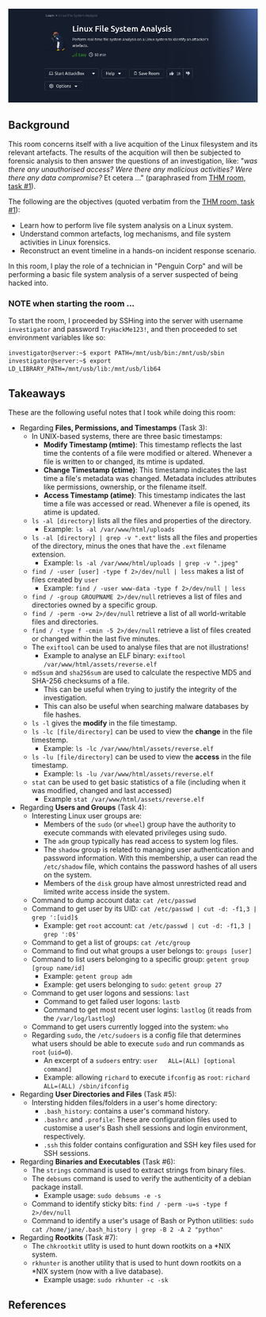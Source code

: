
<a href="https://tryhackme.com/r/room/linuxfilesystemanalysis" target="_blank"><img src="./banner.png" width="700px" /></a>

## Background

This room concerns itself with a live acquition of the Linux filesystem and its relevant artefacts. The results of the acquition will then be subjected to forensic analysis to then answer the questions of an investigation, like: "_was there any unauthorised access? Were there any malicious activities? Were there any data compromise?_ Et cetera ..." (paraphrased from [THM room, task #1](https://tryhackme.com/r/room/linuxfilesystemanalysis)).

The following are the objectives (quoted verbatim from the [THM room, task #1](https://tryhackme.com/r/room/linuxfilesystemanalysis)):

* Learn how to perform live file system analysis on a Linux system.
* Understand common artefacts, log mechanisms, and file system activities in Linux forensics.
* Reconstruct an event timeline in a hands-on incident response scenario.

In this room, I play the role of a technician in "Penguin Corp" and will be performing a basic file system analysis of a server suspected of being hacked into.

### NOTE when starting the room ...

To start the room, I proceeded by SSHing into the server with username ``investigator`` and password ``TryHackMe123!``, and then proceeded to set environment variables like so:

```
investigator@server:~$ export PATH=/mnt/usb/bin:/mnt/usb/sbin
investigator@server:~$ export LD_LIBRARY_PATH=/mnt/usb/lib:/mnt/usb/lib64
```

## Takeaways

These are the following useful notes that I took while doing this room:

* Regarding __Files, Permissions, and Timestamps__ (Task 3):
    * In UNIX-based systems, there are three basic timestamps:
        * __Modify Timestamp (mtime)__: This timestamp reflects the last time the contents of a file were modified or altered. Whenever a file is written to or changed, its mtime is updated.
        * __Change Timestamp (ctime)__: This timestamp indicates the last time a file's metadata was changed. Metadata includes attributes like permissions, ownership, or the filename itself.
        * __Access Timestamp (atime)__: This timestamp indicates the last time a file was accessed or read. Whenever a file is opened, its atime is updated.
    * ``ls -al [directory]`` lists all the files and properties of the directory.
        * Example: ``ls -al /var/www/html/uploads``
    * ``ls -al [directory] | grep -v ".ext"`` lists all the files and properties of the directory, minus the ones that have the ``.ext`` filename extension.
        * Example: ``ls -al /var/www/html/uploads | grep -v ".jpeg"``
    * ``find / -user [user] -type f 2>/dev/null | less`` makes a list of files created by ``user``
        * Example: ``find / -user www-data -type f 2>/dev/null | less``
    * ``find / -group GROUPNAME 2>/dev/null`` retrieves a list of files and directories owned by a specific group.
    * ``find / -perm -o+w 2>/dev/null`` retrieve a list of all world-writable files and directories.
    * ``find / -type f -cmin -5 2>/dev/null`` retrieve a list of files created or changed within the last five minutes.
    * The ``exiftool`` can be used to analyse files that are not illustrations!
        * Example to analyse an ELF binary: ``exiftool /var/www/html/assets/reverse.elf``
    * ``md5sum`` and ``sha256sum`` are used to calculate the respective MD5 and SHA-256 checksums of a file. 
        * This can be useful when trying to justify the integrity of the investigation.
        * This can also be useful when searching malware databases by file hashes.
    * ``ls -l`` gives the __modify__ in the file timestamp.
    * ``ls -lc [file/directory]`` can be used to view the __change__ in the file timestemp.
        * Example: ``ls -lc /var/www/html/assets/reverse.elf``
    * ``ls -lu [file/directory]`` can be used to view the __access__ in the file timestamp.
        * Example: ``ls -lu /var/www/html/assets/reverse.elf``
    * ``stat`` can be used to get basic statistics of a file (including when it was modified, changed and last accessed)
        * Example ``stat /var/www/html/assets/reverse.elf``
* Regarding __Users and Groups__ (Task 4):
    * Interesting Linux user groups are: 
        * Members of the ``sudo`` (or ``wheel``) group have the authority to execute commands with elevated privileges using sudo.
        * The ``adm`` group typically has read access to system log files.
        * The ``shadow`` group is related to managing user authentication and password information. With this membership, a user can read the ``/etc/shadow`` file, which contains the password hashes of all users on the system.
        * Members of the ``disk`` group have almost unrestricted read and limited write access inside the system.
    * Command to dump account data: ``cat /etc/passwd``
    * Command to get user by its UID: ``cat /etc/passwd | cut -d: -f1,3 | grep ':[uid]$``
        * Example: get ``root`` account: ``cat /etc/passwd | cut -d: -f1,3 | grep ':0$'``
    * Command to get a list of groups: ``cat /etc/group``
    * Command to find out what groups a user belongs to: ``groups [user]``
    * Command to list users belonging to a specific group: ``getent group [group name/id]``
        * Example: ``getent group adm``
        * Example: get users belonging to ``sudo``: ``getent group 27``
    * Command to get user logons and sessions: ``last``
        * Command to get failed user logons: ``lastb``
        * Command to get most recent user logins: ``lastlog`` (it reads from the ``/var/log/lastlog``)
    * Command to get users currently logged into the system: ``who``
    * Regarding ``sudo``, the ``/etc/sudoers`` is a config file that determines what users should be able to execute ``sudo`` and run commands as ``root`` (``uid=0``).
        * An excerpt of a ``sudoers`` entry: ``user   ALL=(ALL) [optional command]``
        * Example: allowing ``richard`` to execute ``ifconfig`` as ``root``: ``richard   ALL=(ALL) /sbin/ifconfig``
* Regarding __User Directories and Files__ (Task #5):
    * Intersting hidden files/folders in a user's home directory:
        * ``.bash_history``: contains a user's command history.
        * ``.bashrc`` and ``.profile``: These are configuration files used to customise a user's Bash shell sessions and login environment, respectively.
        * ``.ssh`` this folder contains configuration and SSH key files used for SSH sessions.
* Regarding __Binaries and Executables__ (Task #6):
    * The ``strings`` command is used to extract strings from binary files.
    * The ``debsums`` command is used to verify the authenticity of a debian package install.
        * Example usage: ``sudo debsums -e -s``
    * Command to identify sticky bits: ``find / -perm -u=s -type f 2>/dev/null``
    * Command to identify a user's usage of Bash or Python utilities: ``sudo cat /home/jane/.bash_history | grep -B 2 -A 2 "python"``
* Regarding __Rootkits__ (Task #7):
    * The ``chkrootkit`` utlity is used to hunt down rootkits on a *NIX system. 
    * ``rkhunter`` is another utility that is used to hunt down rootkits on a *NIX system (now with a live database).
        * Example usage: ``sudo rkhunter -c -sk``

## References



